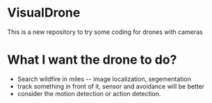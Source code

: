 # VisualDrone
This is a new repository to try some coding for drones with cameras  

# What I want the drone to do?
* Search wildfire in miles -- image localization, segementation
* track something in front of it, sensor and avoidance will be better
* consider the motion detection or action detection.
